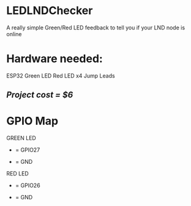 # LEDLNDChecker
A really simple Green/Red LED feedback to tell you if your LND node is online

# Hardware needed: 
ESP32
Green LED
Red LED
x4 Jump Leads

## *Project cost = $6*

# GPIO Map 

GREEN LED
+ = GPIO27
- = GND

RED LED
+ = GPIO26
- = GND
